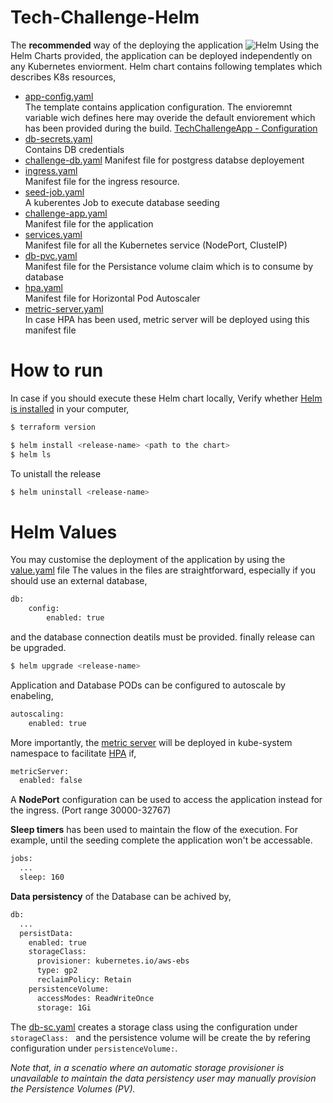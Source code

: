 # Tech-Challenge-Helm
The **recommended** way of the deploying the application
![Helm](https://encrypted-tbn0.gstatic.com/images?q=tbn%3AANd9GcQyA_iUoPksLXi6PmNkCHm_frDELgYbIVHmb0VADyoYRPl1NhP2QmBE_Hjv1CgCPm2AV6ztTxfa6Byi7mGHNOAPlBAkhoxwU4iUmz5TReI&usqp=CAU&ec=45722099)
Using the Helm Charts provided, the application can be deployed independently on any Kubernetes enviorment. 
Helm chart contains following templates which describes K8s resources,
- [app-config.yaml](https://github.com/krishanthisera/TechChallengeApp/blob/master/k8s-helm/tech-challenge/templates/app-config.yaml)
<br> The template contains application configuration. The envioremnt variable wich defines here may overide the default enviorement which has been provided during the build.  [TechChallengeApp - Configuration](https://github.com/krishanthisera/TechChallengeApp/blob/master/doc/config.md)
- [db-secrets.yaml](https://github.com/krishanthisera/TechChallengeApp/blob/master/k8s-helm/tech-challenge/templates/db-secrets.yaml)
<br> Contains DB credentials
- [challenge-db.yaml](https://github.com/krishanthisera/TechChallengeApp/blob/master/k8s-helm/tech-challenge/templates/challenge-db.yaml)
Manifest file for postgress databse deployement
- [ingress.yaml](https://github.com/krishanthisera/TechChallengeApp/blob/master/k8s-helm/tech-challenge/templates/ingress.yaml)
<br> Manifest file for the ingress resource.
- [seed-job.yaml](https://github.com/krishanthisera/TechChallengeApp/blob/master/k8s-helm/tech-challenge/templates/seed-job.yaml)
<br> A kuberentes Job to execute database seeding
- [challenge-app.yaml](https://github.com/krishanthisera/TechChallengeApp/blob/master/k8s-helm/tech-challenge/templates/challenge-app.yaml)
<br> Manifest file for the application
- [services.yaml](https://github.com/krishanthisera/TechChallengeApp/blob/master/k8s-helm/tech-challenge/templates/services.yaml)
<br> Manifest file for all the Kubernetes service (NodePort, ClusteIP)
- [db-pvc.yaml](https://github.com/krishanthisera/TechChallengeApp/blob/master/k8s-helm/tech-challenge/templates/db-pvc.yaml) 
<br> Manifest file for the Persistance volume claim which is to consume by database
- [hpa.yaml](https://github.com/krishanthisera/TechChallengeApp/blob/master/k8s-helm/tech-challenge/templates/hpa.yaml)
<br> Manifest file for Horizontal Pod Autoscaler
- [metric-server.yaml](https://github.com/krishanthisera/TechChallengeApp/blob/master/k8s-helm/tech-challenge/templates/metric-server.yaml)
<br> In case HPA has been used, metric server will be deployed using this manifest file

# How to run

In case if you should execute these Helm chart locally,
Verify whether [Helm is installed](https://helm.sh/docs/intro/install/) in your computer,
```sh
$ terraform version
```
```sh
$ helm install <release-name> <path to the chart>
$ helm ls
```
To unistall the release
```sh
$ helm uninstall <release-name>
```
# Helm Values
You may customise the deployment of the application by using the [value.yaml](https://github.com/krishanthisera/TechChallengeApp/blob/master/k8s-helm/tech-challenge/values.yaml) file 
The values in the files are straightforward, especially if you should use an external database, 
```sh
db:
    config:
        enabled: true
```
and the database connection deatils must be provided.
finally release can be upgraded.

```sh
$ helm upgrade <release-name>
```
Application and Database PODs can be configured to autoscale by enabeling,
```sh
autoscaling:
    enabled: true
```
More importantly, the [metric server](https://github.com/kubernetes-sigs/metrics-server) will be deployed in kube-system namespace to facilitate [HPA](https://kubernetes.io/docs/tasks/run-application/horizontal-pod-autoscale/) if,
```sh
metricServer:
  enabled: false
```
A **NodePort** configuration can be used to access the application instead for the ingress. (Port range 30000-32767)

**Sleep timers** has been used to maintain the flow of the execution. For example, until the seeding complete the application won't be accessable.
```sh
jobs:
  ...
  sleep: 160
 ```
**Data persistency** of the Database can be achived by,
```sh
db:
  ...
  persistData:
    enabled: true
    storageClass:
      provisioner: kubernetes.io/aws-ebs
      type: gp2
      reclaimPolicy: Retain
    persistenceVolume:
      accessModes: ReadWriteOnce
      storage: 1Gi
```
The [db-sc.yaml](https://github.com/krishanthisera/TechChallengeApp/blob/master/k8s-helm/tech-challenge/templates/db-sc.yaml) creates a storage class using the configuration under `storageClass: ` and the persistence volume will be create the by refering configuration under `persistenceVolume:`.

_Note that, in a scenatio where an automatic storage provisioner is unavailable to maintain the data persistency user may manually provision the Persistence Volumes (PV)._
